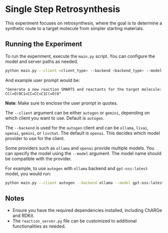 # Single Step Retrosynthesis

This experiment focuses on retrosynthesis, where the goal is to determine a synthetic route to a target molecule from simpler starting materials. 

## Running the Experiment
To run the experiment, execute the `main.py` script. You can configure the model and server paths as needed.

```bash
python main.py --client <client_type> --backend <backend_type> --model <model_name_or_path> --server-path <server_path> --user-prompt "<user_prompt>"
```

And example user prompt would be: 
```
"Generate a new reaction SMARTS and reactants for the target molecule: CC(=O)OC1=CC=CC=C1C(=O)O"
```
**Note**: Make sure to enclose the user prompt in quotes.

The `--client` argument can be either `autogen` or `gemini`, depending on which client you want to use. Default is `autogen`.

The `--backend` is used for the `autogen` client and can be `ollama`, `livai`, `openai`, `gemini`, or `livchat`. The default is `openai`. This decides which model provider to use for the client. 

Some providers such as `ollama` and `openai` provide multiple models. You can specify the model using the `--model` argument. The model name should be compatible with the provider.

For example, to use `autogen` with `ollama` backend and `gpt-oss:latest` model, you would run:

```bash
python main.py --client autogen --backend ollama --model gpt-oss:latest --server-path reaction_server.py --user-prompt "Generate a new reaction SMARTS and reactants for the target molecule: CC(=O)OC1=CC=CC=C1C(=O)O" 
```


## Notes
- Ensure you have the required dependencies installed, including ChARGe and RDKit.
- The `reaction_server.py` file can be customized to additional functionalities as needed.